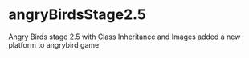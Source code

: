 # angryBirdsStage2.5
Angry Birds stage 2.5 with Class Inheritance and Images
added a new platform to angrybird game
